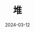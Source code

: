 ---
title: "堆"
date: 2024-03-12
description: ""
cover: https://github.com/Gjt-9520/ImageResources/blob/main/photos/original/Ximage11.jpg?raw=true
tags: ["数据结构"]
category: "学习笔记"
updated: 2024-03-12
---